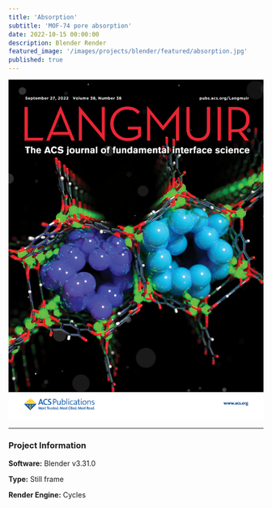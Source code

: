 ```yaml
---
title: 'Absorption'
subtitle: 'MOF-74 pore absorption'
date: 2022-10-15 00:00:00
description: Blender Render
featured_image: '/images/projects/blender/featured/absorption.jpg'
published: true
---
```


![](/images/projects/blender/full_size/absorption.jpg)

---

### Project Information

**Software:** Blender v3.31.0

**Type:** Still frame

**Render Engine:** Cycles

